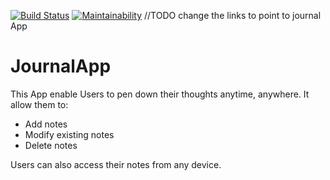 [![Build Status](https://travis-ci.org/r4sh33d/JournalApp.svg?branch=master)](https://travis-ci.org/r4sh33d/JournalApp)
[![Maintainability](https://api.codeclimate.com/v1/badges/2ee0b2bb54f2530e708b/maintainability)](https://codeclimate.com/github/r4sh33d/MedManager/maintainability)
//TODO change the links to point to journal App
# JournalApp

This App enable Users to pen down their thoughts anytime, anywhere. It allow them to:
 - Add notes
 - Modify existing notes
 - Delete notes<br/>

Users can also access their notes from any device.
